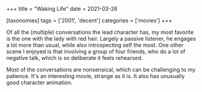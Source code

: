 +++
title = "Waking Life"
date = 2021-03-26

[taxonomies]
tags = ['2001', 'decent']
categories = ['movies']
+++

Of all the (multiple) conversations the lead character has, my most
favorite is the one with the lady with red hair. Largely a
passive listener, he engages a lot more than usual, while also introspecting
self the most. One other scene I enjoyed is that involving a group of
four friends, who do a lot of negative talk, which is so deliberate it
feels rehearsed.

Most of the conversations are nonsensical,
which can be challenging to my patience.
It's an interesting movie, strange as it is.
It also has unusually good character animation.
